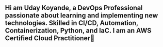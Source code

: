 ## Hi am Uday Koyande, a DevOps Professional passionate about learning and implementing new technologies. Skilled in CI/CD, Automation, Containerization, Python, and IaC. I am an AWS Certified Cloud Practitioner👋

<!--
**ukoyande/ukoyande** is a ✨ _special_ ✨ repository because its `README.md` (this file) appears on your GitHub profile.

Here are some ideas to get you started:

- 🔭 I’m currently working on ...
- 🌱 I’m currently learning ...
- 👯 I’m looking to collaborate on ...
- 🤔 I’m looking for help with ...
- 💬 Ask me about ...
- 📫 How to reach me: ...
- 😄 Pronouns: ...
- ⚡ Fun fact: ...
-->

